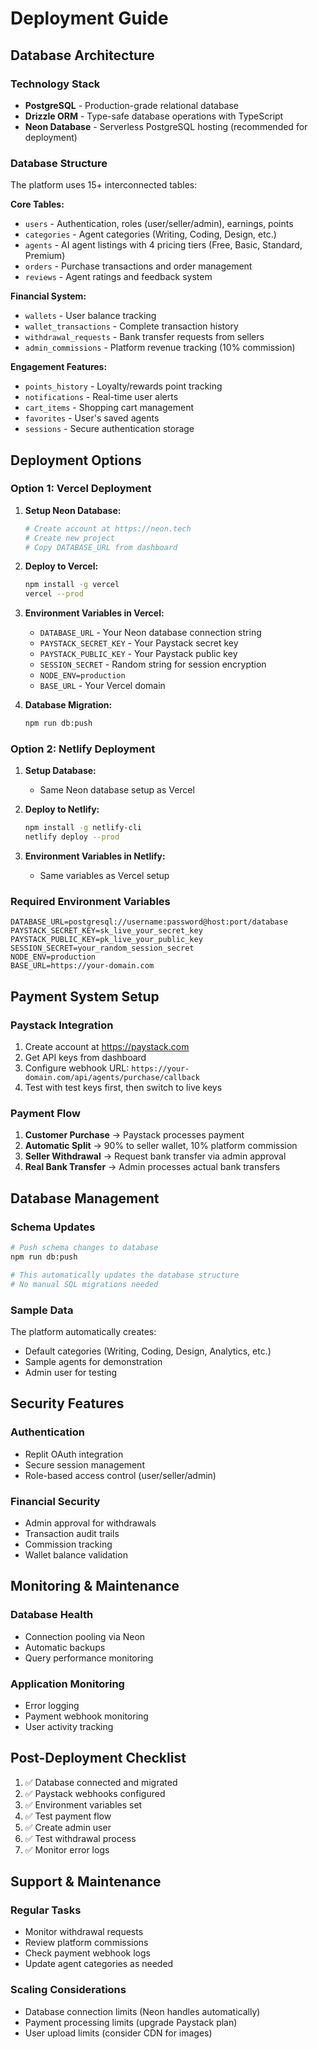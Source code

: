 # Deployment Guide

## Database Architecture

### Technology Stack
- **PostgreSQL** - Production-grade relational database
- **Drizzle ORM** - Type-safe database operations with TypeScript
- **Neon Database** - Serverless PostgreSQL hosting (recommended for deployment)

### Database Structure
The platform uses 15+ interconnected tables:

**Core Tables:**
- `users` - Authentication, roles (user/seller/admin), earnings, points
- `categories` - Agent categories (Writing, Coding, Design, etc.)
- `agents` - AI agent listings with 4 pricing tiers (Free, Basic, Standard, Premium)
- `orders` - Purchase transactions and order management
- `reviews` - Agent ratings and feedback system

**Financial System:**
- `wallets` - User balance tracking
- `wallet_transactions` - Complete transaction history
- `withdrawal_requests` - Bank transfer requests from sellers
- `admin_commissions` - Platform revenue tracking (10% commission)

**Engagement Features:**
- `points_history` - Loyalty/rewards point tracking
- `notifications` - Real-time user alerts
- `cart_items` - Shopping cart management
- `favorites` - User's saved agents
- `sessions` - Secure authentication storage

## Deployment Options

### Option 1: Vercel Deployment

1. **Setup Neon Database:**
   ```bash
   # Create account at https://neon.tech
   # Create new project
   # Copy DATABASE_URL from dashboard
   ```

2. **Deploy to Vercel:**
   ```bash
   npm install -g vercel
   vercel --prod
   ```

3. **Environment Variables in Vercel:**
   - `DATABASE_URL` - Your Neon database connection string
   - `PAYSTACK_SECRET_KEY` - Your Paystack secret key
   - `PAYSTACK_PUBLIC_KEY` - Your Paystack public key
   - `SESSION_SECRET` - Random string for session encryption
   - `NODE_ENV=production`
   - `BASE_URL` - Your Vercel domain

4. **Database Migration:**
   ```bash
   npm run db:push
   ```

### Option 2: Netlify Deployment

1. **Setup Database:**
   - Same Neon database setup as Vercel

2. **Deploy to Netlify:**
   ```bash
   npm install -g netlify-cli
   netlify deploy --prod
   ```

3. **Environment Variables in Netlify:**
   - Same variables as Vercel setup

### Required Environment Variables

```env
DATABASE_URL=postgresql://username:password@host:port/database
PAYSTACK_SECRET_KEY=sk_live_your_secret_key
PAYSTACK_PUBLIC_KEY=pk_live_your_public_key
SESSION_SECRET=your_random_session_secret
NODE_ENV=production
BASE_URL=https://your-domain.com
```

## Payment System Setup

### Paystack Integration
1. Create account at https://paystack.com
2. Get API keys from dashboard
3. Configure webhook URL: `https://your-domain.com/api/agents/purchase/callback`
4. Test with test keys first, then switch to live keys

### Payment Flow
1. **Customer Purchase** → Paystack processes payment
2. **Automatic Split** → 90% to seller wallet, 10% platform commission
3. **Seller Withdrawal** → Request bank transfer via admin approval
4. **Real Bank Transfer** → Admin processes actual bank transfers

## Database Management

### Schema Updates
```bash
# Push schema changes to database
npm run db:push

# This automatically updates the database structure
# No manual SQL migrations needed
```

### Sample Data
The platform automatically creates:
- Default categories (Writing, Coding, Design, Analytics, etc.)
- Sample agents for demonstration
- Admin user for testing

## Security Features

### Authentication
- Replit OAuth integration
- Secure session management
- Role-based access control (user/seller/admin)

### Financial Security
- Admin approval for withdrawals
- Transaction audit trails
- Commission tracking
- Wallet balance validation

## Monitoring & Maintenance

### Database Health
- Connection pooling via Neon
- Automatic backups
- Query performance monitoring

### Application Monitoring
- Error logging
- Payment webhook monitoring
- User activity tracking

## Post-Deployment Checklist

1. ✅ Database connected and migrated
2. ✅ Paystack webhooks configured
3. ✅ Environment variables set
4. ✅ Test payment flow
5. ✅ Create admin user
6. ✅ Test withdrawal process
7. ✅ Monitor error logs

## Support & Maintenance

### Regular Tasks
- Monitor withdrawal requests
- Review platform commissions
- Check payment webhook logs
- Update agent categories as needed

### Scaling Considerations
- Database connection limits (Neon handles automatically)
- Payment processing limits (upgrade Paystack plan)
- User upload limits (consider CDN for images)